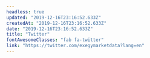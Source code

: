```yaml
---
headless: true
updated: "2019-12-16T23:16:52.633Z"
createdAt: "2019-12-16T23:16:52.633Z"
date: "2019-12-16T23:16:52.633Z"
title: "Twitter"
fontAwesomeClasses: "fab fa-twitter"
link: "https://twitter.com/exegymarketdata?lang=en"
---
```

